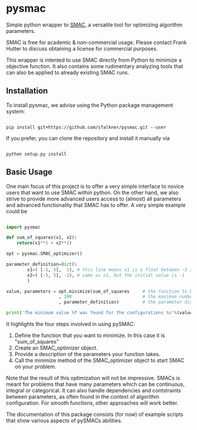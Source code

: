 pysmac
======

Simple python wrapper to [SMAC](http://www.cs.ubc.ca/labs/beta/Projects/SMAC/), a versatile tool for optimizing algorithm parameters.

SMAC is free for academic & non-commercial usage. Please contact Frank Hutter to discuss obtaining a license for commercial purposes.

This wrapper is intented to use SMAC directly from Python to minimize a objective function. It also contains some rudimentary analyzing tools that can also be applied to already existing SMAC runs.



Installation
------------

To install pysmac, we advise using the Python package management system:

```

pip install git+https://github.com/sfalkner/pysmac.git --user

```

If you prefer, you can clone the repository and install it manually via

```

python setup.py install

```


Basic Usage
-----------

One main focus of this project is to offer a very simple interface to novice users that want to use SMAC within python. On the other hand,
we also strive to provide more advanced users access to (almost) all parameters and advanced functionality that SMAC has to offer. A very simple example could be

```python

import pysmac

def sum_of_squares(x1, x2):
	return(x1**2 + x2**2)

opt = pysmac.SMAC_optimizer()

parameter_definition=dict(\
		x1=( [-5, 5],  1), # this line means x1 is a float between -5 and 5, inital guess is 1
		x2=( [-5, 5], -1), # same as x1, but the initial value is -1
		)

value, parameters = opt.minimize(sum_of_squares		# the function to be minimized
					, 100							# the maximum number of function evaluations
					, parameter_definition)			# the parameter dictionary

print('The minimum value %f was found for the configurations %s'%(value, parameters))

```

It highlights the four steps involved in using pySMAC:

1. Define the function that you want to minimize. In this case it is "sum_of_squares"
2. Create an SMAC_optimizer object.
3. Provide a description of the parameters your function takes.
4. Call the minimize method of the SMAC_optimizer object to start SMAC on your problem.

Note that the result of this optimization will not be impressive. SMACs is meant for
problems that have many parameters which can be continuous, integral or categorical.
It can also handle dependencies and contstraints between parameters, as often found in
the context of algorithm configuration. For smooth functions, other approaches will
work better.

The documentation of this package consists (for now) of example scripts that show various
aspects of pySMACs abilities.

